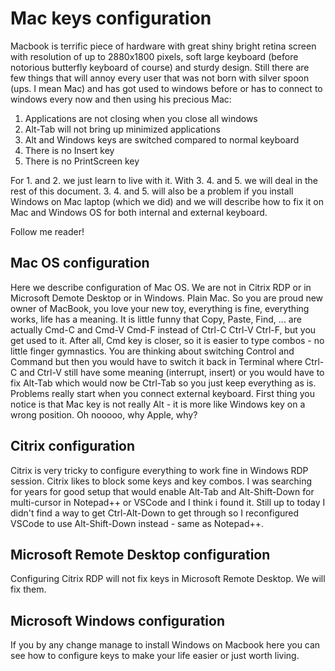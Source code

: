 # Mac keys configuration

Macbook is terrific piece of hardware with great shiny bright retina screen with resolution of up to 2880x1800 pixels, soft large keyboard (before notorious butterfly keyboard of course) and sturdy design. Still there are few things that will annoy every user that was not born with silver spoon  (ups. I mean Mac) and has got used to windows before or has to connect to windows every now and then using his precious Mac:

1. Applications are not closing when you close all windows
2. Alt-Tab will not bring up minimized applications
3. Alt and Windows keys are switched compared to normal keyboard
4. There is no Insert key
5. There is no PrintScreen key

For 1. and 2. we just learn to live with it. With 3. 4. and 5. we will deal in the rest of this document. 3. 4. and 5. will also be a problem if you install Windows on Mac laptop (which we did) and we will describe how to fix it on Mac and Windows OS for both internal and external keyboard.

Follow me reader!


## Mac OS configuration

Here we describe configuration of Mac OS. We are not in Citrix RDP or in Microsoft Demote Desktop or in Windows. Plain Mac. So you are proud new owner of MacBook, you love your new toy, everything is fine, everything works, life has a meaning. It is little funny that Copy, Paste, Find, ... are actually Cmd-C and Cmd-V Cmd-F instead of Ctrl-C Ctrl-V Ctrl-F, but you get used to it. After all, Cmd key is closer, so it is easier to type combos - no little finger gymnastics. You are thinking about switching Control and Command but then you would have to switch it back in Terminal where Ctrl-C and Ctrl-V still have some  meaning (interrupt, insert) or you would have to fix Alt-Tab which would now be Ctrl-Tab so you just keep everything as is.
Problems really start when you connect external keyboard. First thing you notice is that Mac key is not really Alt - it is more like Windows key on a wrong position. Oh nooooo, why Apple, why?


## Citrix configuration

Citrix is very tricky to configure everything to work fine in Windows RDP session. Citrix likes to block some keys and key combos. I was searching for years for good setup that would enable Alt-Tab and Alt-Shift-Down for multi-cursor in Notepad++ or VSCode and I think i found it. Still up to today I didn't find a way to get Ctrl-Alt-Down to get through so I reconfigured VSCode to use Alt-Shift-Down instead - same as Notepad++.


## Microsoft Remote Desktop configuration

Configuring Citrix RDP will not fix keys in Microsoft Remote Desktop. We will fix them.


## Microsoft Windows configuration

If you by any change manage to install Windows on Macbook here you can see how to configure keys to make your life easier or just worth living.
